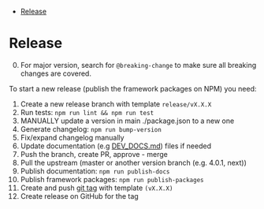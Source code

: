 - [Release](#release)

# Release

0. For major version, search for `@breaking-change` to make sure all breaking changes are covered.

To start a new release (publish the framework packages on NPM) you need:

1. Create a new release branch with template `release/vX.X.X`
2. Run tests: `npm run lint && npm run test`
3. MANUALLY update a version in main ./package.json to a new one
4. Generate changelog: `npm run bump-version`
5. Fix/expand changelog manually
6. Update documentation (e.g [DEV_DOCS.md](./DEV_DOCS.md)) files if needed
7. Push the branch, create PR, approve - merge
8. Pull the upstream (master or another version branch (e.g. 4.0.1, next))   
9. Publish documentation: `npm run publish-docs`
10. Publish framework packages: `npm run publish-packages`
11. Create and push [git tag](https://git-scm.com/book/en/v2/Git-Basics-Tagging) with template `(vX.X.X)`
12. Create release on GitHub for the tag
